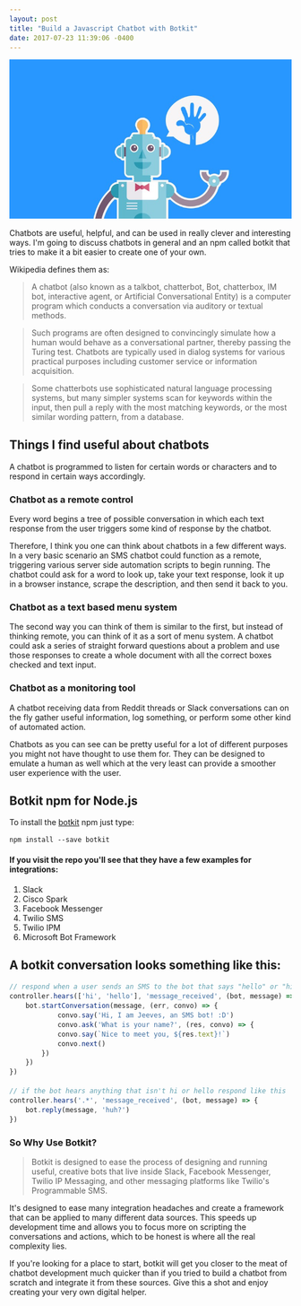 ```yaml
---
layout: post
title: "Build a Javascript Chatbot with Botkit"
date: 2017-07-23 11:39:06 -0400
---
```

![chat bot](/images/chat-bots/chatbot.jpg)

Chatbots are useful, helpful, and can be used in really clever and interesting ways. I'm going to discuss chatbots in general and an npm called botkit that tries to make it a bit easier to create one of your own. 

Wikipedia defines them as:

> A chatbot (also known as a talkbot, chatterbot, Bot, chatterbox, IM bot, interactive agent, or Artificial Conversational Entity) is a computer program which conducts a conversation via auditory or textual methods.

> Such programs are often designed to convincingly simulate how a human would behave as a conversational partner, thereby passing the Turing test. Chatbots are typically used in dialog systems for various practical purposes including customer service or information acquisition. 

> Some chatterbots use sophisticated natural language processing systems, but many simpler systems scan for keywords within the input, then pull a reply with the most matching keywords, or the most similar wording pattern, from a database.

## Things I find useful about chatbots

A chatbot is programmed to listen for certain words or characters and to respond in certain ways accordingly.

### Chatbot as a remote control

Every word begins a tree of possible conversation in which each text response from the user triggers some kind of response by the chatbot.

Therefore, I think you one can think about chatbots in a few different ways.  In a very basic scenario an SMS chatbot could function as a remote, triggering various server side automation scripts to begin running.  The chatbot could ask for a word to look up, take your text response, look it up in a browser instance, scrape the description, and then send it back to you.

### Chatbot as a text based menu system

The second way you can think of them is similar to the first, but instead of thinking remote, you can think of it as a sort of menu system.  A chatbot could ask a series of straight forward questions about a problem and use those responses to create a whole document with all the correct boxes checked and text input.

### Chatbot as a monitoring tool

A chatbot receiving data from Reddit threads or Slack conversations can on the fly gather useful information, log something, or perform some other kind of automated action.  

Chatbots as you can see can be pretty useful for a lot of different purposes you might not have thought to use them for.  They can be designed to emulate a human as well which at the very least can provide a smoother user experience with the user.

## Botkit npm for Node.js

To install the [botkit](https://github.com/howdyai/botkit) npm just type:

    npm install --save botkit

#### If you visit the repo you'll see that they have a few examples for integrations:

1. Slack
2. Cisco Spark
3. Facebook Messenger
4. Twilio SMS
5. Twilio IPM
6. Microsoft Bot Framework

## A botkit conversation looks something like this:

``` javascript
// respond when a user sends an SMS to the bot that says "hello" or "hi"
controller.hears(['hi', 'hello'], 'message_received', (bot, message) => {
    bot.startConversation(message, (err, convo) => {
            convo.say('Hi, I am Jeeves, an SMS bot! :D')
            convo.ask('What is your name?', (res, convo) => {
            convo.say(`Nice to meet you, ${res.text}!`)
            convo.next()
        })
    })
})

// if the bot hears anything that isn't hi or hello respond like this
controller.hears('.*', 'message_received', (bot, message) => {
    bot.reply(message, 'huh?')
})
```
### So Why Use Botkit?

> Botkit is designed to ease the process of designing and running useful, creative bots that live inside Slack, Facebook Messenger, Twilio IP Messaging, and other messaging platforms like Twilio's Programmable SMS.

It's designed to ease many integration headaches and create a framework that can be applied to many different data sources.  This speeds up development time and allows you to focus more on scripting the conversations and actions, which to be honest is where all the real complexity lies.  

If you're looking for a place to start, botkit will get you closer to the meat of chatbot development much quicker than if you tried to build a chatbot from scratch and integrate it from these sources.  Give this a shot and enjoy creating your very own digital helper.